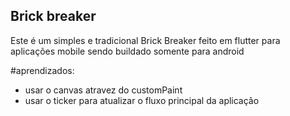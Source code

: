 ## Brick breaker

Este é um simples e tradicional Brick Breaker
feito em flutter para aplicações mobile
sendo buildado somente para android

#aprendizados:
- usar o canvas atravez do customPaint
- usar o ticker para atualizar o fluxo principal da aplicação

